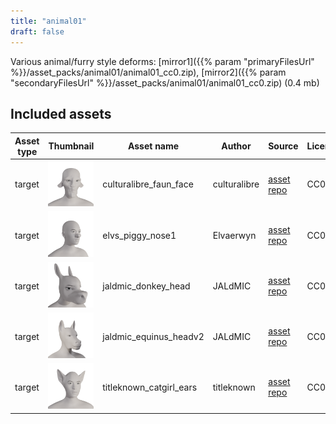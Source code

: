 ```yaml
---
title: "animal01"
draft: false
---
```


Various animal/furry style deforms: [mirror1]({{% param "primaryFilesUrl" %}}/asset_packs/animal01/animal01_cc0.zip), [mirror2]({{% param "secondaryFilesUrl" %}}/asset_packs/animal01/animal01_cc0.zip) (0.4 mb)


## Included assets

| Asset type | Thumbnail | Asset name | Author | Source | License |
| ---------- | --------- | ---------- | ------ | ------ | ------- |
| target | ![culturalibre_faun_face.png](culturalibre_faun_face.png) | culturalibre_faun_face | culturalibre | [asset repo](http://www.makehumancommunity.org/node/2357) | CC0 |
| target | ![elvs_piggy_nose1.png](elvs_piggy_nose1.png) | elvs_piggy_nose1 | Elvaerwyn | [asset repo](http://www.makehumancommunity.org/node/2372) | CC0 |
| target | ![jaldmic_donkey_head.png](jaldmic_donkey_head.png) | jaldmic_donkey_head | JALdMIC | [asset repo](http://www.makehumancommunity.org/node/3535) | CC0 |
| target | ![jaldmic_equinus_headv2.png](jaldmic_equinus_headv2.png) | jaldmic_equinus_headv2 | JALdMIC | [asset repo](http://www.makehumancommunity.org/node/2952) | CC0 |
| target | ![titleknown_catgirl_ears.png](titleknown_catgirl_ears.png) | titleknown_catgirl_ears | titleknown | [asset repo](http://www.makehumancommunity.org/node/1153) | CC0 |
